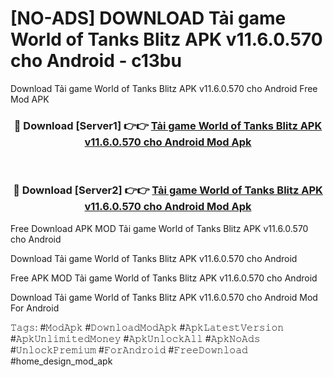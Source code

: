 # [NO-ADS] DOWNLOAD Tải game World of Tanks Blitz APK v11.6.0.570 cho Android - c13bu
Download Tải game World of Tanks Blitz APK v11.6.0.570 cho Android Free Mod APK

<div align="center">
<h3>🔴 Download [Server1] 👉👉 <a href="https://apk-comot.site?title=Tải_game_World_of_Tanks_Blitz_APK_v11.6.0.570_cho_Android">Tải game World of Tanks Blitz APK v11.6.0.570 cho Android Mod Apk</a></h3><br>

<h3>🔴 Download [Server2] 👉👉 <a href="https://apk-comot.site?title=Tải_game_World_of_Tanks_Blitz_APK_v11.6.0.570_cho_Android">Tải game World of Tanks Blitz APK v11.6.0.570 cho Android Mod Apk</a></h3>
</div>


Free Download APK MOD Tải game World of Tanks Blitz APK v11.6.0.570 cho Android

Download Tải game World of Tanks Blitz APK v11.6.0.570 cho Android 

Free APK MOD Tải game World of Tanks Blitz APK v11.6.0.570 cho Android 

Download Tải game World of Tanks Blitz APK v11.6.0.570 cho Android Mod For Android

𝚃𝚊𝚐𝚜: #𝙼𝚘𝚍𝙰𝚙𝚔 #𝙳𝚘𝚠𝚗𝚕𝚘𝚊𝚍𝙼𝚘𝚍𝙰𝚙𝚔 #𝙰𝚙𝚔𝙻𝚊𝚝𝚎𝚜𝚝𝚅𝚎𝚛𝚜𝚒𝚘𝚗 #𝙰𝚙𝚔𝚄𝚗𝚕𝚒𝚖𝚒𝚝𝚎𝚍𝙼𝚘𝚗𝚎𝚢 #𝙰𝚙𝚔𝚄𝚗𝚕𝚘𝚌𝚔𝙰𝚕𝚕 #𝙰𝚙𝚔𝙽𝚘𝙰𝚍𝚜 #𝚄𝚗𝚕𝚘𝚌𝚔𝙿𝚛𝚎𝚖𝚒𝚞𝚖 #𝙵𝚘𝚛𝙰𝚗𝚍𝚛𝚘𝚒𝚍 #𝙵𝚛𝚎𝚎𝙳𝚘𝚠𝚗𝚕𝚘𝚊𝚍 #home_design_mod_apk